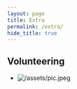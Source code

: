 ```yaml
---
layout: page
title: Extra
permalink: /extra/
hide_title: true
---
```



## Volunteering
- ![/assets/pic.jpeg](/extra/volunteering/)


